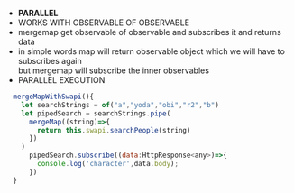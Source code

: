 - **PARALLEL**
- WORKS WITH OBSERVABLE OF OBSERVABLE
- mergemap get observable of observable and subscribes it and returns data  
- in simple words map will return observable object which we will have to subscribes again  
	but mergemap will subscribe the inner observables
- PARALLEL EXECUTION


```js
  mergeMapWithSwapi(){
    let searchStrings = of("a","yoda","obi","r2","b")
    let pipedSearch = searchStrings.pipe(
      mergeMap((string)=>{
        return this.swapi.searchPeople(string)
      })
    )
      pipedSearch.subscribe((data:HttpResponse<any>)=>{
        console.log('character',data.body);
      })
  }
```